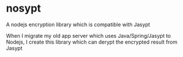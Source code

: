 # nosypt
A nodejs encryption library which is compatible with Jasypt

When I migrate my old app server which uses Java/Spring/Jasypt to Nodejs, I create this library which can derypt the encrypted result from Jasypt
